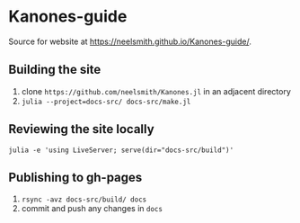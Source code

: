# Kanones-guide

Source for website at <https://neelsmith.github.io/Kanones-guide/>.

## Building the site

1. clone `https://github.com/neelsmith/Kanones.jl` in an adjacent directory
2. `julia --project=docs-src/ docs-src/make.jl`

## Reviewing the site locally

`julia -e 'using LiveServer; serve(dir="docs-src/build")'`

## Publishing to gh-pages

1. `rsync -avz docs-src/build/ docs`
2. commit and push any changes in `docs`
